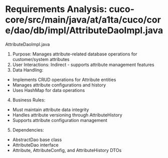 # Requirements Analysis: cuco-core/src/main/java/at/a1ta/cuco/core/dao/db/impl/AttributeDaoImpl.java

AttributeDaoImpl.java
1. Purpose: Manages attribute-related database operations for customer/system attributes
2. User Interactions: Indirect - supports attribute management features
3. Data Handling:
- Implements CRUD operations for Attribute entities
- Manages attribute configurations and history
- Uses HashMap for data operations
4. Business Rules:
- Must maintain attribute data integrity
- Handles attribute versioning through AttributeHistory
- Supports attribute configuration management
5. Dependencies:
- AbstractDao base class
- AttributeDao interface
- Attribute, AttributeConfig, and AttributeHistory DTOs